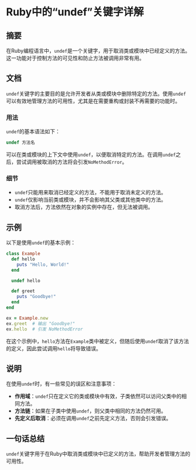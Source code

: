 <!--
Meta Description: # Ruby中的“undef”关键字详解 ## 摘要 在Ruby编程语言中，`undef`是一个关键字，用于取消类或模块中已经定义的方法。这一功能对于控制方法的可见性和防止方法被调用非常有用。 ## 文档 `undef`关键字的主要目的是允许开发者从类或模块中删除特定的方法。使用`undef`可以有...
Meta Keywords: undef, hello, example, end, ruby
-->

# Ruby中的“undef”关键字详解

## 摘要
在Ruby编程语言中，`undef`是一个关键字，用于取消类或模块中已经定义的方法。这一功能对于控制方法的可见性和防止方法被调用非常有用。

## 文档
`undef`关键字的主要目的是允许开发者从类或模块中删除特定的方法。使用`undef`可以有效地管理方法的可用性，尤其是在需要重构或封装不再需要的功能时。

### 用法
`undef`的基本语法如下：

```ruby
undef 方法名
```

可以在类或模块的上下文中使用`undef`，以便取消特定的方法。在调用`undef`之后，尝试调用被取消的方法将会引发`NoMethodError`。

### 细节
- `undef`只能用来取消已经定义的方法，不能用于取消未定义的方法。
- `undef`仅影响当前类或模块，并不会影响其父类或其他类中的方法。
- 取消方法后，方法依然在对象的实例中存在，但无法被调用。

## 示例
以下是使用`undef`的基本示例：

```ruby
class Example
  def hello
    puts "Hello, World!"
  end

  undef hello

  def greet
    puts "Goodbye!"
  end
end

ex = Example.new
ex.greet  # 输出 "Goodbye!"
ex.hello  # 引发 NoMethodError
```

在这个示例中，`hello`方法在`Example`类中被定义，但随后使用`undef`取消了该方法的定义，因此尝试调用`hello`将导致错误。

## 说明
在使用`undef`时，有一些常见的误区和注意事项：
- **作用域**：`undef`只在定义它的类或模块中有效，子类依然可以访问父类中的相同方法。
- **方法链**：如果在子类中使用`undef`，则父类中相同的方法仍然可用。
- **先定义后取消**：必须在调用`undef`之前先定义方法，否则会引发错误。

## 一句话总结
`undef`关键字用于在Ruby中取消类或模块中已定义的方法，帮助开发者管理方法的可用性。
